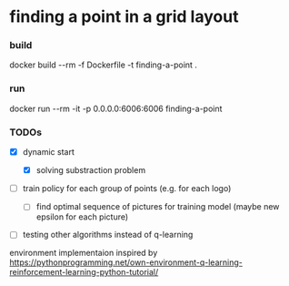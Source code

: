 # finding a point in a grid layout


### build
docker build --rm -f Dockerfile -t finding-a-point .

### run
docker run --rm -it -p 0.0.0.0:6006:6006 finding-a-point


### TODOs
- [x] dynamic start
    - [x] solving substraction problem
- [ ] train policy for each group of points (e.g. for each logo)
    - [ ] find optimal sequence of pictures for training model (maybe new epsilon for each picture)
- [ ] testing other algorithms instead of q-learning


environment implementaion inspired by
https://pythonprogramming.net/own-environment-q-learning-reinforcement-learning-python-tutorial/